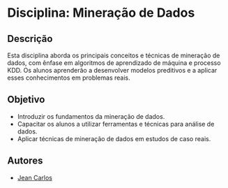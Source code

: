 # Disciplina: Mineração de Dados

## Descrição

Esta disciplina aborda os principais conceitos e técnicas de mineração de dados, com ênfase em algoritmos de aprendizado de máquina e processo KDD. Os alunos aprenderão a desenvolver modelos preditivos e a aplicar esses conhecimentos em problemas reais.
## Objetivo

- Introduzir os fundamentos da mineração de dados.
- Capacitar os alunos a utilizar ferramentas e técnicas para análise de dados.
- Aplicar técnicas de mineração de dados em estudos de caso reais.
## Autores

- [Jean Carlos](https://www.github.com/jeancarloscc)

